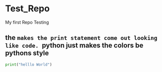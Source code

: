 # Test_Repo
My first Repo
Testing

## the ```makes the print statement come out looking like code. ```python just makes the colors be pythons style

```python
print("helllo World")
```

